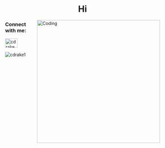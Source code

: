 
<h1 align="center">Hi</h1>
<img align="right" alt="Coding" width="400" src="https://media4.giphy.com/media/v1.Y2lkPTc5MGI3NjExYmFhbmRsZ2FvaHcwb2p6cXp3bWw0ejh3NmNvM2FtaXQ2bmprbnR3ZCZlcD12MV9pbnRlcm5hbF9naWZfYnlfaWQmY3Q9Zw/11KzOet1ElBDz2/giphy.gif">

<h3 align="left">Connect with me:</h3>
<p align="left">
<a href="https://linkedin.com/in/cdrake77" target="blank"><img align="center" src="https://raw.githubusercontent.com/rahuldkjain/github-profile-readme-generator/master/src/images/icons/Social/linked-in-alt.svg" alt="cdrake77" height="30" width="40" /></a>
</p>

<p><img align="left" src="https://github-readme-stats.vercel.app/api/top-langs?username=cdrake1&show_icons=true&theme=tokyonight&title_color=0061ff&text_color=0056d6&locale=en&layout=compact" alt="cdrake1" /></p>





